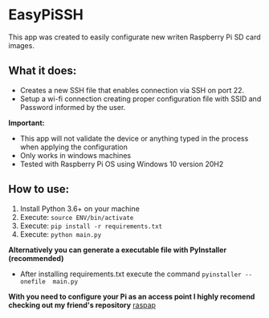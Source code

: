 # EasyPiSSH

This app was created to easily configurate new writen Raspberry Pi SD card images.

## What it does:
 - Creates a new SSH file that enables connection via SSH on port 22.
 - Setup a wi-fi connection creating proper configuration file with SSID and Password informed by the user.

**Important:**
- This app will not validate the device or anything typed in the process when applying the configuration
- Only works in windows machines
- Tested with Raspberry Pi OS using Windows 10 version 20H2

## How to use:
1. Install Python 3.6+ on your machine
2. Execute: `source ENV/bin/activate`
3. Execute: `pip install -r requirements.txt`
4. Execute: `python main.py`

 **Alternatively you can generate a executable file with PyInstaller (recommended)**
- After installing requirements.txt execute the command `pyinstaller --onefile  main.py`

**With you need to configure your Pi as an access point I highly recomend checking out my friend's repository** [raspap](https://github.com/davifcs/raspap)